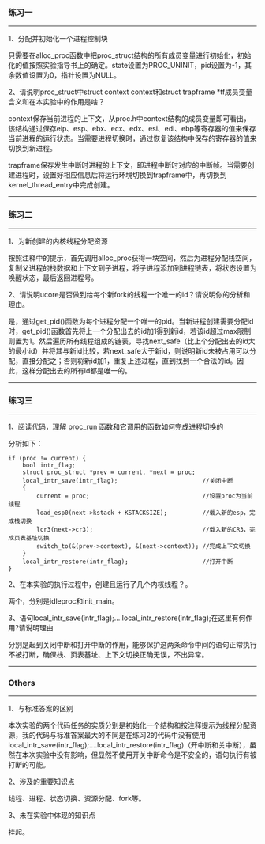 ### 练习一
---

1、分配并初始化一个进程控制块

只需要在alloc_proc函数中把proc_struct结构的所有成员变量进行初始化，初始化的值按照实验指导书上的确定。state设置为PROC_UNINIT，pid设置为-1，其余数值设置为0，指针设置为NULL。

2、请说明proc_struct中struct context context和struct trapframe *tf成员变量含义和在本实验中的作用是啥？

context保存当前进程的上下文，从proc.h中context结构的成员变量即可看出，该结构通过保存eip、esp、ebx、ecx、edx、esi、edi、ebp等寄存器的值来保存当前进程的运行状态。当需要进程切换时，通过恢复该结构中保存的寄存器的值来切换到新进程。

trapframe保存发生中断时进程的上下文，即进程中断时对应的中断帧。当需要创建进程时，设置好相应信息后将运行环境切换到trapframe中，再切换到kernel_thread_entry中完成创建。

---
### 练习二
---

1、为新创建的内核线程分配资源

按照注释中的提示，首先调用alloc_proc获得一块空间，然后为进程分配栈空间，复制父进程的栈数据和上下文到子进程，将子进程添加到进程链表，将状态设置为唤醒状态，最后返回进程号。

2、请说明ucore是否做到给每个新fork的线程一个唯一的id？请说明你的分析和理由。 

是，通过get_pid()函数为每个进程分配一个唯一的pid。当新进程创建需要分配id时，get_pid()函数首先将上一个分配出去的id加1得到新id，若该id超过max限制则置为1。然后遍历所有线程组成的链表，寻找next_safe（比上个分配出去的id大的最小id）并将其与新id比较，若next_safe大于新id，则说明新id未被占用可以分配，直接分配之；否则将新id加1，重复上述过程，直到找到一个合法的id。因此，这样分配出去的所有id都是唯一的。

---
### 练习三
---

1、阅读代码，理解 proc_run 函数和它调用的函数如何完成进程切换的

分析如下：

```
if (proc != current) {
    bool intr_flag;
    struct proc_struct *prev = current, *next = proc;
    local_intr_save(intr_flag);                        //关闭中断
    {
        current = proc;                                //设置proc为当前线程
        load_esp0(next->kstack + KSTACKSIZE);          //载入新的esp，完成栈切换
        lcr3(next->cr3);                               //载入新的CR3，完成页表基址切换
        switch_to(&(prev->context), &(next->context)); //完成上下文切换
    }
    local_intr_restore(intr_flag);                     //打开中断
}
```

2、在本实验的执行过程中，创建且运行了几个内核线程？。

两个，分别是idleproc和init_main。

3、语句local_intr_save(intr_flag);....local_intr_restore(intr_flag);在这里有何作用?请说明理由

分别是起到关闭中断和打开中断的作用，能够保护这两条命令中间的语句正常执行不被打断，确保栈、页表基址、上下文切换正确无误，不出异常。

---
### Others
---

1、与标准答案的区别

本次实验的两个代码任务的实质分别是初始化一个结构和按注释提示为线程分配资源，我的代码与标准答案最大的不同是在练习2的代码中没有使用local_intr_save(intr_flag);....local_intr_restore(intr_flag)（开中断和关中断），虽然在本次实验中没有影响，但显然不使用开关中断命令是不安全的，语句执行有被打断的可能。

2、涉及的重要知识点

线程、进程、状态切换、资源分配、fork等。

3、未在实验中体现的知识点

挂起。



















